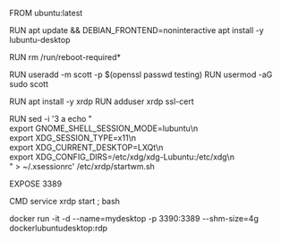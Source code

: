 FROM ubuntu:latest

RUN apt update && DEBIAN_FRONTEND=noninteractive apt install -y lubuntu-desktop

RUN rm /run/reboot-required*

RUN useradd -m scott -p $(openssl passwd testing)
RUN usermod -aG sudo scott

RUN apt install -y xrdp
RUN adduser xrdp ssl-cert

RUN sed -i '3 a echo "\
export GNOME_SHELL_SESSION_MODE=lubuntu\\n\
export XDG_SESSION_TYPE=x11\\n\
export XDG_CURRENT_DESKTOP=LXQt\\n\
export XDG_CONFIG_DIRS=/etc/xdg/xdg-Lubuntu:/etc/xdg\\n\
" > ~/.xsessionrc' /etc/xrdp/startwm.sh

EXPOSE 3389

CMD service xrdp start ; bash 



 docker run -it -d --name=mydesktop -p 3390:3389 --shm-size=4g dockerlubuntudesktop:rdp